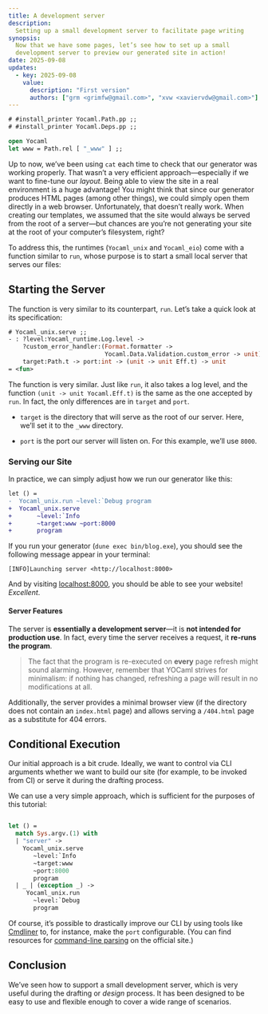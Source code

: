 ```yaml
---
title: A development server
description: 
  Setting up a small development server to facilitate page writing
synopsis: 
  Now that we have some pages, let’s see how to set up a small 
  development server to preview our generated site in action!
date: 2025-09-08
updates:
  - key: 2025-09-08
    value:
      description: "First version"
      authors: ["grm <grimfw@gmail.com>", "xvw <xaviervdw@gmail.com>"]
---
```


<div class="hidden-toplevel">

```ocaml
# #install_printer Yocaml.Path.pp ;;
# #install_printer Yocaml.Deps.pp ;;
```

```ocaml
open Yocaml
let www = Path.rel [ "_www" ] ;;
```

</div>

Up to now, we’ve been using `cat` each time to check that our
generator was working properly. That wasn’t a very efficient
approach—especially if we want to fine-tune our _layout_. Being able
to view the site in a real environment is a huge advantage! You might
think that since our generator produces HTML pages (among other
things), we could simply open them directly in a web
browser. Unfortunately, that doesn’t really work. When creating our
templates, we assumed that the site would always be served from the
root of a server—but chances are you’re not generating your site at
the root of your computer’s filesystem, right?

To address this, the runtimes (`Yocaml_unix` and `Yocaml_eio`) come
with a function similar to `run`, whose purpose is to start a small
local server that serves our files:

## Starting the Server

The function is very similar to its counterpart, `run`. Let’s take a
quick look at its specification:


```ocaml
# Yocaml_unix.serve ;;
- : ?level:Yocaml_runtime.Log.level ->
    ?custom_error_handler:(Format.formatter ->
                           Yocaml.Data.Validation.custom_error -> unit) ->
    target:Path.t -> port:int -> (unit -> unit Eff.t) -> unit
= <fun>
```

The function is very similar. Just like `run`, it also takes a log
level, and the function `(unit -> unit Yocaml.Eff.t)` is the same as
the one accepted by `run`. In fact, the only differences are in
`target` and `port`.

- `target` is the directory that will serve as the root of our
  server. Here, we’ll set it to the `_www` directory.

- `port` is the port our server will listen on. For this example,
  we’ll use `8000`.


### Serving our Site

In practice, we can simply adjust how we run our generator like this:


```diff
let () = 
-  Yocaml_unix.run ~level:`Debug program
+  Yocaml_unix.serve 
+       ~level:`Info 
+       ~target:www ~port:8000 
+       program
```

If you run your generator (`dune exec bin/blog.exe`), you should see
the following message appear in your terminal:


```shell
[INFO]Launching server <http://localhost:8000>
```

And by visiting [localhost:8000](http://localhost:8000), you should be
able to see your website! _Excellent_.


#### Server Features

The server is **essentially a development server**—it is **not
intended for production use**. In fact, every time the server receives
a request, it **re-runs the program**.


> The fact that the program is re-executed on **every** page refresh
> might sound alarming. However, remember that YOCaml strives for
> minimalism: if nothing has changed, refreshing a page will result in
> no modifications at all.

Additionally, the server provides a minimal browser view (if the
directory does not contain an `index.html` page) and allows serving a
`/404.html` page as a substitute for 404 errors.


## Conditional Execution

Our initial approach is a bit crude. Ideally, we want to control via
CLI arguments whether we want to build our site (for example, to be
invoked from CI) or serve it during the drafting process.

We can use a very simple approach, which is sufficient for the
purposes of this tutorial:


<!-- $MDX skip -->
```ocaml

let () =
  match Sys.argv.(1) with
  | "server" -> 
    Yocaml_unix.serve 
       ~level:`Info 
       ~target:www 
       ~port:8000 
       program
  | _ | (exception _) -> 
     Yocaml_unix.run 
       ~level:`Debug 
       program

```

Of course, it’s possible to drastically improve our CLI by using tools
like [Cmdliner](https://github.com/dbuenzli/cmdliner) to, for
instance, make the `port` configurable. (You can find resources for
[command-line parsing](https://ocaml.org/docs/cli-arguments) on the
official site.)


## Conclusion

We’ve seen how to support a small development server, which is very
useful during the drafting or _design_ process. It has been designed
to be easy to use and flexible enough to cover a wide range of
scenarios.

